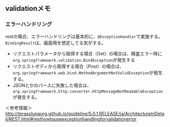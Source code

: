 ## validationメモ

### エラーハンドリング

restの場合、エラーハンドリングは基本的に、`@ExceptionHandler`で実施する。
`BindingResult`は、画面用を想定してる気がする。

* リクエストパラメータから取得する場合（Get）の場合は、精査エラー時に`org.springframework.validation.BindException`が発生する
* リクエストボディから取得する場合（Post）の場合は、`org.springframework.web.bind.MethodArgumentNotValidException`が発生する。
* JSONとかのパースに失敗した場合は、`org.springframework.http.converter.HttpMessageNotReadableException`が発生する。

＜参考情報＞
http://terasolunaorg.github.io/guideline/5.0.1.RELEASE/ja/ArchitectureInDetail/REST.html#resthowtouseexceptionhandlingforvalidationerror